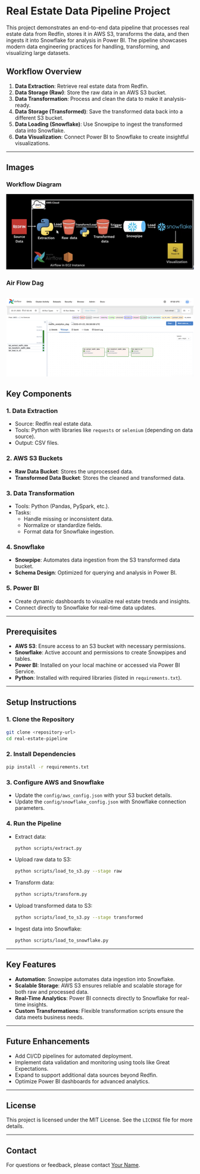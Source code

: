 # Real Estate Data Pipeline Project

This project demonstrates an end-to-end data pipeline that processes real estate data from Redfin, stores it in AWS S3, transforms the data, and then ingests it into Snowflake for analysis in Power BI. The pipeline showcases modern data engineering practices for handling, transforming, and visualizing large datasets.

## Workflow Overview

1. **Data Extraction**: Retrieve real estate data from Redfin.
2. **Data Storage (Raw)**: Store the raw data in an AWS S3 bucket.
3. **Data Transformation**: Process and clean the data to make it analysis-ready.
4. **Data Storage (Transformed)**: Save the transformed data back into a different S3 bucket.
5. **Data Loading (Snowflake)**: Use Snowpipe to ingest the transformed data into Snowflake.
6. **Data Visualization**: Connect Power BI to Snowflake to create insightful visualizations.
---

## Images

### Workflow Diagram
![Workflow Diagram](https://github.com/Usama00004/ETL-Pipeline/blob/main/images/Image_1.png)

### Air Flow Dag
![Sample Dashboard](https://github.com/Usama00004/ETL-Pipeline/blob/main/images/Image_3.png)
---

## Key Components

### 1. **Data Extraction**
- Source: Redfin real estate data.
- Tools: Python with libraries like `requests` or `selenium` (depending on data source).
- Output: CSV files.

### 2. **AWS S3 Buckets**
- **Raw Data Bucket**: Stores the unprocessed data.
- **Transformed Data Bucket**: Stores the cleaned and transformed data.

### 3. **Data Transformation**
- Tools: Python (Pandas, PySpark, etc.).
- Tasks:
  - Handle missing or inconsistent data.
  - Normalize or standardize fields.
  - Format data for Snowflake ingestion.

### 4. **Snowflake**
- **Snowpipe**: Automates data ingestion from the S3 transformed data bucket.
- **Schema Design**: Optimized for querying and analysis in Power BI.

### 5. **Power BI**
- Create dynamic dashboards to visualize real estate trends and insights.
- Connect directly to Snowflake for real-time data updates.

---

## Prerequisites

- **AWS S3**: Ensure access to an S3 bucket with necessary permissions.
- **Snowflake**: Active account and permissions to create Snowpipes and tables.
- **Power BI**: Installed on your local machine or accessed via Power BI Service.
- **Python**: Installed with required libraries (listed in `requirements.txt`).

---


## Setup Instructions

### 1. Clone the Repository
```bash
git clone <repository-url>
cd real-estate-pipeline
```

### 2. Install Dependencies
```bash
pip install -r requirements.txt
```

### 3. Configure AWS and Snowflake
- Update the `config/aws_config.json` with your S3 bucket details.
- Update the `config/snowflake_config.json` with Snowflake connection parameters.

### 4. Run the Pipeline
- Extract data:
  ```bash
  python scripts/extract.py
  ```
- Upload raw data to S3:
  ```bash
  python scripts/load_to_s3.py --stage raw
  ```
- Transform data:
  ```bash
  python scripts/transform.py
  ```
- Upload transformed data to S3:
  ```bash
  python scripts/load_to_s3.py --stage transformed
  ```
- Ingest data into Snowflake:
  ```bash
  python scripts/load_to_snowflake.py
  ```

---

## Key Features

- **Automation**: Snowpipe automates data ingestion into Snowflake.
- **Scalable Storage**: AWS S3 ensures reliable and scalable storage for both raw and processed data.
- **Real-Time Analytics**: Power BI connects directly to Snowflake for real-time insights.
- **Custom Transformations**: Flexible transformation scripts ensure the data meets business needs.

---

## Future Enhancements

- Add CI/CD pipelines for automated deployment.
- Implement data validation and monitoring using tools like Great Expectations.
- Expand to support additional data sources beyond Redfin.
- Optimize Power BI dashboards for advanced analytics.



---

## License
This project is licensed under the MIT License. See the `LICENSE` file for more details.

---

## Contact
For questions or feedback, please contact [Your Name](mailto:your.email@example.com).
